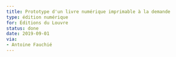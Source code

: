 ```yaml
---
title: Prototype d'un livre numérique imprimable à la demande
type: édition numérique
for: Éditions du Louvre
status: done
date: 2019-09-01
via:
- Antoine Fauchié
---
```


